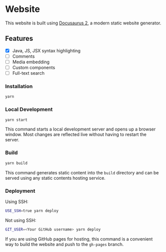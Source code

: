 # Website

This website is built using [Docusaurus 2](https://docusaurus.io/), a modern static website generator.

## Features

- [x] Java, JS, JSX syntax highlighting
- [ ] Comments
- [ ] Media embedding
- [ ] Custom components
- [ ] Full-text search

### Installation

```bash
yarn
```

### Local Development

```bash
yarn start
```

This command starts a local development server and opens up a browser window. Most changes are reflected live without having to restart the server.

### Build

```bash
yarn build
```

This command generates static content into the `build` directory and can be served using any static contents hosting service.

### Deployment

Using SSH:

```bash
USE_SSH=true yarn deploy
```

Not using SSH:

```bash
GIT_USER=<Your GitHub username> yarn deploy
```

If you are using GitHub pages for hosting, this command is a convenient way to build the website and push to the `gh-pages` branch.


